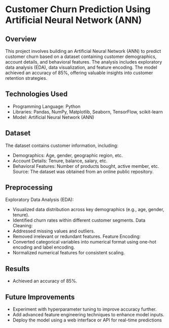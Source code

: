 # Customer Churn Prediction Using Artificial Neural Network (ANN)

## Overview
This project involves building an Artificial Neural Network (ANN) to predict customer churn based on a dataset containing customer demographics, account details, and behavioral features. The analysis includes exploratory data analysis (EDA), data visualization, and feature encoding. The model achieved an accuracy of 85%, offering valuable insights into customer retention strategies.

## Technologies Used
- Programming Language: Python
- Libraries: Pandas, NumPy, Matplotlib, Seaborn, TensorFlow, scikit-learn
- Model: Artificial Neural Network (ANN)

## Dataset
The dataset contains customer information, including:
- Demographics: Age, gender, geographic region, etc.
- Account Details: Tenure, balance, salary, etc.
- Behavioral Features: Number of products bought, active member, etc.
Source: The dataset was obtained from an online public repository.

## Preprocessing 
Exploratory Data Analysis (EDA):
- Visualized data distribution across key demographics (e.g., age, gender, tenure).
- Identified churn rates within different customer segments.
Data Cleaning:
- Addressed missing values and outliers.
- Removed irrelevant or redundant features.
Feature Encoding:
- Converted categorical variables into numerical format using one-hot encoding and label encoding.
- Normalized numerical features for consistent scaling.

## Results
- Achieved an accuracy of 85%. 

## Future Improvements
- Experiment with hyperparameter tuning to improve accuracy further.
- Add advanced feature engineering techniques to enhance model inputs.
- Deploy the model using a web interface or API for real-time predictions
